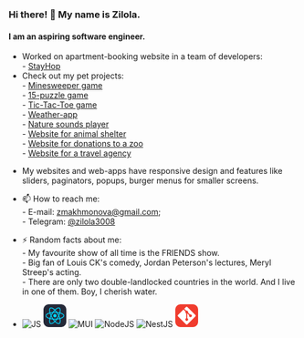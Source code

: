 ### Hi there! 👋 My name is Zilola.
#### I am an aspiring software engineer.
- Worked on apartment-booking website in a team of developers:</br>
         - [StayHop](https://booking-vention.vercel.app) </br>
- Check out my pet projects:</br>
         - [Minesweeper game](https://zilola08.github.io/minesweeper/dist/main.html) </br>
         - [15-puzzle game](https://zilola08.github.io/fifteen-puzzle-game) </br>
         - [Tic-Tac-Toe game](https://zilola08.github.io/tic-tac-toe/) </br>
         - [Weather-app](https://zilola08.github.io/weather-app/) </br>
         - [Nature sounds player](https://zilola08.github.io/nature-sounds/)</br>
         - [Website for animal shelter](https://zilola08.github.io/shelter/main.html)</br>
         - [Website for donations to a zoo](https://zilola08.github.io/online-zoo/pages/main/)</br>
         - [Website for a travel agency](https://zilola08.github.io/travel/)</br>
         
* My websites and web-apps have responsive design and features like sliders, paginators, popups, burger menus for smaller screens.</br>

- 📫 How to reach me: </br>
         - E-mail: zmakhmonova@gmail.com;</br>
         - Telegram: [@zilola3008](https://t.me/zilola3008) </br>

- ⚡ Random facts about me: </br>
         - My favourite show of all time is the FRIENDS show.</br>
         - Big fan of Louis CK's comedy, Jordan Peterson's lectures, Meryl Streep's acting. </br>
         - There are only two double-landlocked countries in the world. And I live in one of them. Boy, I cherish water.</br>

         
- <img src='https://user-images.githubusercontent.com/44432264/223957461-e78203f8-0069-41c1-99ce-99abae8eecba.png' alt='JS' height='40px' width='40px'> <img src='https://github.com/tandpfun/skill-icons/blob/main/icons/React-Dark.svg' alt='ReactJS' height='40px' width='40px'> <img src='https://mui.com/static/logo.png' alt='MUI' height='40px' width='40px'> <img src='https://cdn-icons-png.flaticon.com/256/919/919825.png' alt='NodeJS' height='40px' width='40px'> <img src='https://cdn.icon-icons.com/icons2/2107/PNG/512/file_type_nestjs_icon_130355.png' alt='NestJS' height='40px' width='40px'> <img src='https://github.com/tandpfun/skill-icons/blob/main/icons/Git.svg' alt='Git' height='40px' width='40px'> 


